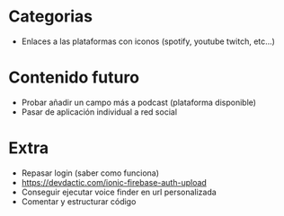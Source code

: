 # Categorias
- Enlaces a las plataformas con iconos (spotify, youtube twitch, etc...)

# Contenido futuro
- Probar añadir un campo más a podcast (plataforma disponible)
- Pasar de aplicación individual a red social

# Extra
- Repasar login (saber como funciona)
- https://devdactic.com/ionic-firebase-auth-upload
- Conseguir ejecutar voice finder en url personalizada
- Comentar y estructurar código







